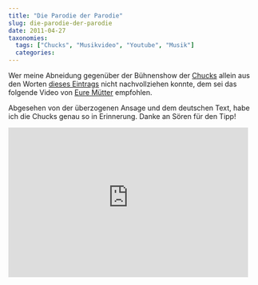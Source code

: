 ```yaml
---
title: "Die Parodie der Parodie"
slug: die-parodie-der-parodie
date: 2011-04-27
taxonomies:
  tags: ["Chucks", "Musikvideo", "Youtube", "Musik"]
  categories: 
---
```


<p>Wer meine Abneidung gegenüber der Bühnenshow der <a href="http://www.chucks-online.de/" title="Offizielle Chucks-Webseite">Chucks</a> allein aus den Worten <a href="https://flowfx.de/blog/chucks-ein-verriss/" title="Blogeintrag über das Konzert der Chucks am 19.03.2011 in Ludwigshafen">dieses Eintrags</a> nicht nachvollziehen konnte, dem sei das folgende Video von <a href="http://www.euremuetter.de/" title="Webseite von Eure Mütter">Eure Mütter</a> empfohlen.

Abgesehen von der überzogenen Ansage und dem deutschen Text, habe ich die Chucks genau so in Erinnerung. Danke an Sören für den Tipp!

<iframe title="YouTube video player" width="480" height="300" src="http://www.youtube-nocookie.com/embed/deHQwzGpPzk?rel=0&amp;hd=1" frameborder="0" allowfullscreen></iframe></p></body></html>

